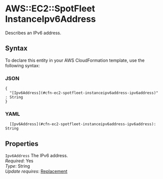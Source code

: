 # AWS::EC2::SpotFleet InstanceIpv6Address<a name="aws-properties-ec2-spotfleet-instanceipv6address"></a>

Describes an IPv6 address\.

## Syntax<a name="aws-properties-ec2-spotfleet-instanceipv6address-syntax"></a>

To declare this entity in your AWS CloudFormation template, use the following syntax:

### JSON<a name="aws-properties-ec2-spotfleet-instanceipv6address-syntax.json"></a>

```
{
  "[Ipv6Address](#cfn-ec2-spotfleet-instanceipv6address-ipv6address)" : String
}
```

### YAML<a name="aws-properties-ec2-spotfleet-instanceipv6address-syntax.yaml"></a>

```
  [Ipv6Address](#cfn-ec2-spotfleet-instanceipv6address-ipv6address): String
```

## Properties<a name="aws-properties-ec2-spotfleet-instanceipv6address-properties"></a>

`Ipv6Address`  <a name="cfn-ec2-spotfleet-instanceipv6address-ipv6address"></a>
The IPv6 address\.  
*Required*: Yes  
*Type*: String  
*Update requires*: [Replacement](https://docs.aws.amazon.com/AWSCloudFormation/latest/UserGuide/using-cfn-updating-stacks-update-behaviors.html#update-replacement)
